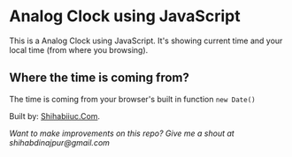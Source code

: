 # Analog Clock using JavaScript
This is a Analog Clock using JavaScript. It's showing current time and your local time (from where you browsing).

## Where the time is coming from?
The time is coming from your browser's built in function `new Date()`

Built by: [Shihabiiuc.Com](https://www.shihabiiuc.com/).

_Want to make improvements on this repo? Give me a shout at shihabdinajpur@gmail.com_